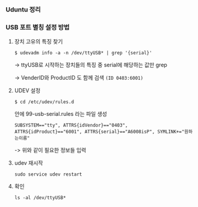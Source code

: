 ### Uduntu 정리

### USB 포트 별칭 설정 방법

1. 장치 고유의 특징 찾기

   ```
   $ udevadm info -a -n /dev/ttyUSB* | grep '{serial}' 
   ```

    -> ttyUSB로 시작하는 장치들의 특징 중 serial에 해당하는 값만 grep

   -> VenderID와 ProductID 도 함께 검색 `(ID 0403:6001)`

   

2. UDEV 설정

   ```
   $ cd /etc/udev/rules.d
   ```

   안에 99-usb-serial.rules 라는 파일 생성

   ```
   SUBSYSTEM=="tty", ATTRS{idVendor}=="0403", ATTRS{idProduct}=="6001", ATTRS{serial}=="A6008isP", SYMLINK+="원하는이름"
   ```

   ->  위와 같이 필요한 정보들 입력

   

3. udev 재시작

   ```
   sudo service udev restart
   ```

4. 확인

   ```
   ls -al /dev/ttyUSB*
   ```

   

### 











